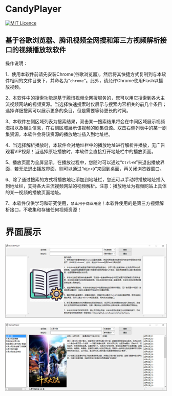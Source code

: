 # CandyPlayer
[![MIT Licence](https://badges.frapsoft.com/os/mit/mit.svg?v=103)](https://github.com/EugeneJie/CandyPlayer/blob/master/LICENSE) 
## 基于谷歌浏览器、腾讯视频全网搜和第三方视频解析接口的视频播放软软件

操作说明：

1、使用本软件前请先安装Chrome(谷歌浏览器)，然后将其快捷方式复制到与本软件相同的文件目录下，并命名为“`chrome`”。此外，请允许Chrome使用Flash以播放视频。

2、本软件中的搜索功能是基于腾讯视频全网搜服务的，您可以用它搜索到各大主流视频网站的视频资源。当选择快速搜索时仅展示与搜索内容相关的前几个条目；选择详细搜索可以展示更多的条目，但是需要等待更长的时间。

3、本软件左侧区域列表为搜索结果，双击某一搜索结果将会在中间区域展示视频海报以及相关信息，在右侧区域展示该视频的剧集资源。双击右侧列表中的某一剧集资源，本软件会将该资源的播放地址插入到地址栏。

4、当选择解析播放时，本软件会对地址栏中的播放地址进行解析并播放，无广告观看VIP视频！当选择原址播放时，本软件会直接打开地址栏中的播放页面。

5、播放页面为全屏显示，在播放过程中，您随时可以通过“`Ctrl+W`”来退出播放界面，若无法退出播放界面，则可以通过“`Win+D`”来回到桌面，再关闭浏览器窗口。

6、除了通过搜索的方式将播放地址添加到地址栏，您还可以手动将播放地址插入到地址栏，支持各大主流视频网站的视频解析。注意：播放地址为视频网站上具体的某一视频的播放页面地址。

7、本软件仅供学习和研究使用，`禁止用于商业用途`！本软件使用的是第三方视频解析接口，不收集和存储任何视频资源！

# 界面展示
![interface1](https://github.com/EugeneJie/CandyPlayer/blob/master/interfaces/interface1.PNG "界面1")

![interface2](https://github.com/EugeneJie/CandyPlayer/blob/master/interfaces/interface2.PNG "界面2")
